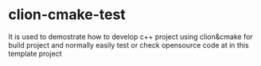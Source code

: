 # clion-cmake-test
It is used to demostrate how to develop c++ project using clion&cmake for build project and normally easily test or check opensource code at in this template project
